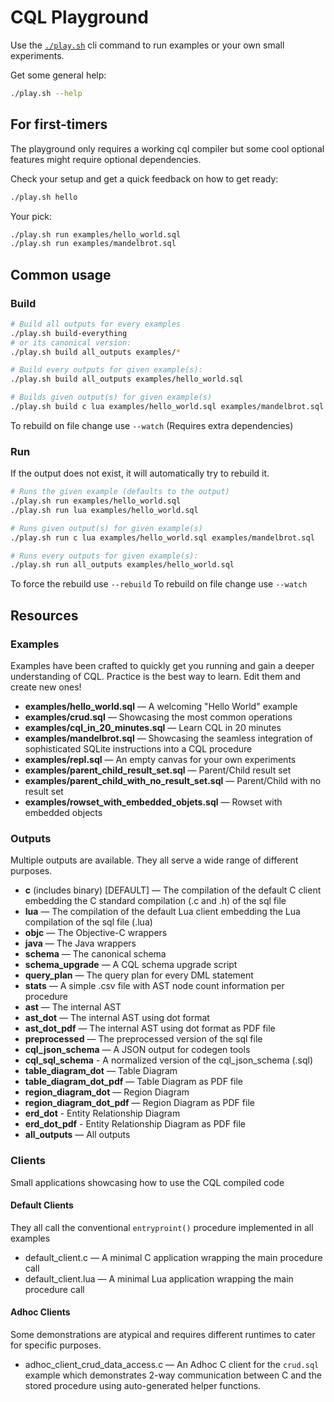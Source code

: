 # CQL Playground

Use the [`./play.sh`](play.sh) cli command to run examples or your own small experiments.

Get some general help:

```sh
./play.sh --help
```

## For first-timers

The playground only requires a working cql compiler but some cool
optional features might require optional dependencies.

Check your setup and get a quick feedback on how to get ready:
```sh
./play.sh hello
```

Your pick:
```sh
./play.sh run examples/hello_world.sql
./play.sh run examples/mandelbrot.sql
```

## Common usage

### Build

```sh
# Build all outputs for every examples
./play.sh build-everything
# or its canonical version:
./play.sh build all_outputs examples/*

# Build every outputs for given example(s):
./play.sh build all_outputs examples/hello_world.sql

# Builds given output(s) for given example(s)
./play.sh build c lua examples/hello_world.sql examples/mandelbrot.sql
```
To rebuild on file change use `--watch` (Requires extra dependencies)

### Run

If the output does not exist, it will automatically try to rebuild it.

```sh
# Runs the given example (defaults to the output)
./play.sh run examples/hello_world.sql
./play.sh run lua examples/hello_world.sql

# Runs given output(s) for given example(s)
./play.sh run c lua examples/hello_world.sql examples/mandelbrot.sql

# Runs every outputs for given example(s):
./play.sh run all_outputs examples/hello_world.sql
```

To force the rebuild use `--rebuild`
To rebuild on file change use `--watch`

## Resources

### Examples
Examples have been crafted to quickly get you running and gain a deeper understanding of CQL.
Practice is the best way to learn. Edit them and create new ones!

  - **examples/hello_world.sql** — A welcoming "Hello World" example
  - **examples/crud.sql** — Showcasing the most common operations
  - **examples/cql_in_20_minutes.sql** — Learn CQL in 20 minutes
  - **examples/mandelbrot.sql** — Showcasing the seamless integration of sophisticated SQLite instructions into a CQL procedure
  - **examples/repl.sql** — An empty canvas for your own experiments
  - **examples/parent_child_result_set.sql** — Parent/Child result set
  - **examples/parent_child_with_no_result_set.sql** — Parent/Child with no result set
  - **examples/rowset_with_embedded_objets.sql** — Rowset with embedded objects

### Outputs
Multiple outputs are available. They all serve a wide range of different purposes.

- **c** (includes binary) [DEFAULT] — The compilation of the default C client embedding the C standard compilation (.c and .h) of the sql file
- **lua** — The compilation of the default Lua client embedding the Lua compilation of the sql file (.lua)
- **objc** — The Objective-C wrappers
- **java** — The Java wrappers
- **schema** — The canonical schema
- **schema_upgrade** — A CQL schema upgrade script
- **query_plan** — The query plan for every DML statement
- **stats** — A simple .csv file with AST node count information per procedure
- **ast** — The internal AST
- **ast_dot** — The internal AST using dot format
- **ast_dot_pdf** — The internal AST using dot format as PDF file
- **preprocessed** — The preprocessed version of the sql file
- **cql_json_schema** — A JSON output for codegen tools
- **cql_sql_schema** - A normalized version of the cql_json_schema (.sql)
- **table_diagram_dot** — Table Diagram
- **table_diagram_dot_pdf** — Table Diagram as PDF file
- **region_diagram_dot** — Region Diagram
- **region_diagram_dot_pdf** — Region Diagram as PDF file
- **erd_dot** - Entity Relationship Diagram
- **erd_dot_pdf** - Entity Relationship Diagram as PDF file
- **all_outputs** — All outputs

### Clients
Small applications showcasing how to use the CQL compiled code

#### Default Clients
They all call the conventional `entryproint()` procedure implemented in all examples

  - default_client.c — A minimal C application wrapping the main procedure call
  - default_client.lua — A minimal Lua application wrapping the main procedure call

#### Adhoc Clients
Some demonstrations are atypical and requires different runtimes to cater for specific purposes.

  - adhoc_client_crud_data_access.c — An Adhoc C client for the `crud.sql` example which
  demonstrates 2-way communication between C and the stored procedure using
  auto-generated helper functions.
